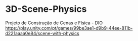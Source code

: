 # 3D-Scene-Physics
 Projeto de Construção de Cenas e Física - DIO
https://play.unity.com/pt/games/99be3ae1-d9b9-44ee-811b-d221aaaa0e84/scene-with-physics